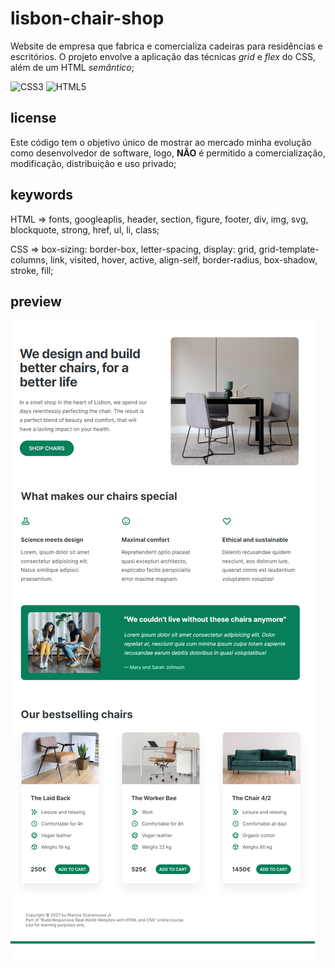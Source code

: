 # lisbon-chair-shop

Website de empresa que fabrica e comercializa cadeiras para residências e escritórios. O projeto envolve a aplicação das técnicas *grid* e *flex* do CSS, além de um HTML *semântico*;

![CSS3](https://img.shields.io/badge/css3-%231572B6.svg?style=for-the-badge&logo=css3&logoColor=white) ![HTML5](https://img.shields.io/badge/html5-%23E34F26.svg?style=for-the-badge&logo=html5&logoColor=white)

## license

Este código tem o objetivo único de mostrar ao mercado minha evolução como desenvolvedor de software, logo, <b>NÃO</b> é permitido a comercialização, modificação, distribuição e uso privado;

## keywords

HTML => fonts, googleaplis, header, section, figure, footer, div, img, svg, blockquote, strong, href, ul, li, class;

CSS => box-sizing: border-box, letter-spacing, display: grid, grid-template-columns, link, visited, hover, active, align-self, border-radius, box-shadow, stroke, fill;

## preview

![preview](https://github.com/scaramuzza/lisbon-chair-shop/blob/main/lisbon-chair-shop.png)

